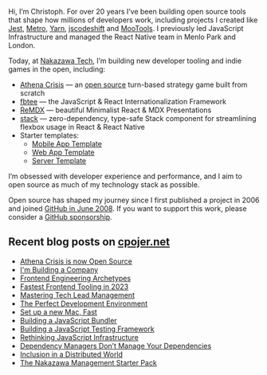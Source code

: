 Hi, I’m Christoph. For over 20 years I’ve been building open source tools that shape how millions of developers work, including projects I created like [Jest](https://jestjs.io), [Metro](https://facebook.github.io/metro/), [Yarn](https://yarnpkg.com), [jscodeshift](https://www.youtube.com/watch?v=d0pOgY8__JM) and [MooTools](https://mootools.net). I previously led JavaScript Infrastructure and managed the React Native team in Menlo Park and London.

Today, at [Nakazawa Tech](https://nakazawa.tech), I’m building new developer tooling and indie games in the open, including:

- [Athena Crisis](https://athenacrisis.com) — an [open source](https://github.com/nkzw-tech/athena-crisis) turn-based strategy game built from scratch
- [fbtee](https://github.com/nkzw-tech/fbtee) — the JavaScript & React Internationalization Framework
- [ReMDX](https://github.com/nkzw-tech/remdx) — beautiful Minimalist React & MDX Presentations
- [stack](https://github.com/nkzw-tech/stack) — zero-dependency, type-safe Stack component for streamlining flexbox usage in React & React Native
- Starter templates:
  - [Mobile App Template](https://github.com/nkzw-tech/expo-app-template)  
  - [Web App Template](https://github.com/nkzw-tech/web-app-template)  
  - [Server Template](https://github.com/nkzw-tech/server-template)  

I’m obsessed with developer experience and performance, and I aim to open source as much of my technology stack as possible.

Open source has shaped my journey since I first published a project in 2006 and joined [GitHub in June 2008](https://api.github.com/users/cpojer). If you want to support this work, please consider a [GitHub sponsorship](https://github.com/sponsors/cpojer).

## Recent blog posts on [cpojer.net](https://cpojer.net)

- [Athena Crisis is now Open Source](https://cpojer.net/posts/athena-crisis-open-source)
- [I'm Building a Company](https://cpojer.net/posts/building-a-company)
- [Frontend Engineering Archetypes](https://cpojer.net/posts/frontend-engineering-archetypes)
- [Fastest Frontend Tooling in 2023](https://cpojer.net/posts/fastest-frontend-tooling-in-2022)
- [Mastering Tech Lead Management](https://cpojer.net/posts/mastering-tech-lead-management)
- [The Perfect Development Environment](https://cpojer.net/posts/the-perfect-development-environment)
- [Set up a new Mac, Fast](https://cpojer.net/posts/set-up-a-new-mac-fast)
- [Building a JavaScript Bundler](https://cpojer.net/posts/building-a-javascript-bundler)
- [Building a JavaScript Testing Framework](https://cpojer.net/posts/building-a-javascript-testing-framework)
- [Rethinking JavaScript Infrastructure](https://cpojer.net/posts/rethinking-javascript-infrastructure)
- [Dependency Managers Don’t Manage Your Dependencies](https://cpojer.net/posts/dependency-managers-dont-manage-your-dependencies)
- [Inclusion in a Distributed World](https://cpojer.net/posts/inclusion-in-a-distributed-world)
- [The Nakazawa Management Starter Pack](https://cpojer.net/posts/the-nakazawa-management-starter-pack)
